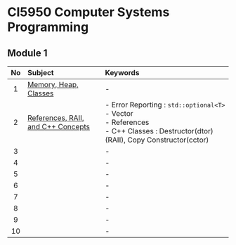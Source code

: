 # CI5950 Computer Systems Programming

## Module 1
|No|Subject|Keywords|
|:-:|:-|:-|
| 1|[Memory, Heap, Classes](notes/01.md)|- |
| 2|[References, RAII, and C++ Concepts](notes/02.md)|- Error Reporting : `std::optional<T>` <br>- Vector <br> - References <br> - C++ Classes : Destructor(dtor) (RAII), Copy Constructor(cctor)|
| 3|[]()|- |
| 4|[]()|- |
| 5|[]()|- |
| 6|[]()|- |
| 7|[]()|- |
| 8|[]()|- |
| 9|[]()|- |
|10|[]()|- |


